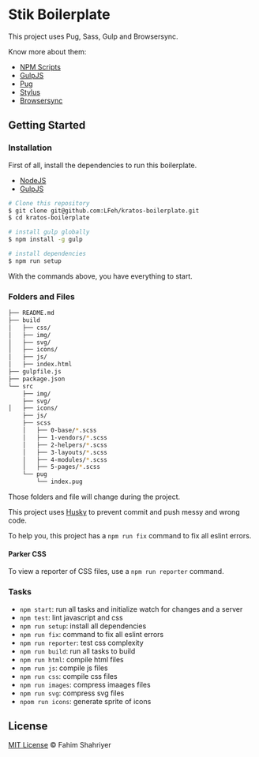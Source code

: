 # Stik Boilerplate

This project uses Pug, Sass, Gulp and Browsersync.

Know more about them:
- [NPM Scripts](https://docs.npmjs.com/misc/scripts)
- [GulpJS](http://gulpjs.com/)
- [Pug](https://github.com/pugjs/pug)
- [Stylus](http://learnboost.github.io/stylus/)
- [Browsersync](https://www.browsersync.io/)


## Getting Started

### Installation

First of all, install the dependencies to run this boilerplate.

- [NodeJS](http://nodejs.org/)
- [GulpJS](http://gulpjs.com/)


```sh
# Clone this repository
$ git clone git@github.com:LFeh/kratos-boilerplate.git
$ cd kratos-boilerplate

# install gulp globally
$ npm install -g gulp

# install dependencies
$ npm run setup

```

With the commands above, you have everything to start.

### Folders and Files

```sh
├── README.md
├── build
│   ├── css/
│   ├── img/
│   ├── svg/
│   ├── icons/
│   ├── js/
│   ├── index.html
├── gulpfile.js
├── package.json
└── src
    ├── img/
    ├── svg/
│   ├── icons/
    ├── js/
    ├── scss
    │   ├── 0-base/*.scss
    │   ├── 1-vendors/*.scss
    │   ├── 2-helpers/*.scss
    │   ├── 3-layouts/*.scss
    │   ├── 4-modules/*.scss
    │   ├── 5-pages/*.scss
    └── pug
        └── index.pug
```

Those folders and file will change during the project.

This project uses [Husky](https://github.com/typicode/husky) to prevent commit and push messy and wrong code.

To help you, this project has a `npm run fix` command to fix all eslint errors.


#### Parker CSS

To view a reporter of CSS files, use a `npm run reporter` command.


### Tasks

- `npm start`: run all tasks and initialize watch for changes and a server
- `npm test`: lint javascript and css
- `npm run setup`: install all dependencies
- `npm run fix`: command to fix all eslint errors
- `npm run reporter`: test css complexity
- `npm run build`: run all tasks to build
- `npm run html`: compile html files
- `npm run js`: compile js files
- `npm run css`: compile css files
- `npm run images`: compress imaages files
- `npm run svg`: compress svg files
- `npom run icons`: generate sprite of icons


## License

[MIT License](https://mit-license.org/) © Fahim Shahriyer
